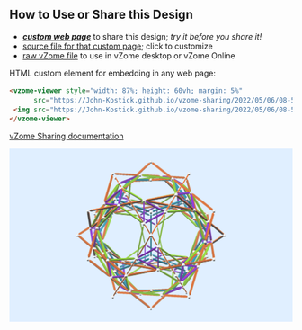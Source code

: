 
## How to Use or Share this Design

 - [***custom web page***][post] to share this design; *try it before you share it!*
 - [source file for that custom page][source]; click to customize
 - [raw vZome file][raw] to use in vZome desktop or vZome Online
 
 HTML custom element for embedding in any web page:
 ```html
<vzome-viewer style="width: 87%; height: 60vh; margin: 5%"
       src="https://John-Kostick.github.io/vzome-sharing/2022/05/06/08-50-55-Orange-8-Extended/Orange-8-Extended.vZome" >
  <img src="https://John-Kostick.github.io/vzome-sharing/2022/05/06/08-50-55-Orange-8-Extended/Orange-8-Extended.png" />
</vzome-viewer>
 ```

[vZome Sharing documentation](https://vzome.github.io/vzome/sharing.html#how-it-works)

![Image](<Orange-8-Extended.png>)


[post]: <https://John-Kostick.github.io/vzome-sharing/2022/05/06/Orange-8-Extended-08-50-55.html>
[source]: <https://github.com/John-Kostick/vzome-sharing/edit/main/_posts/2022-05-06-Orange-8-Extended-08-50-55.md>
[raw]: <https://raw.githubusercontent.com/John-Kostick/vzome-sharing/main/2022/05/06/08-50-55-Orange-8-Extended/Orange-8-Extended.vZome>